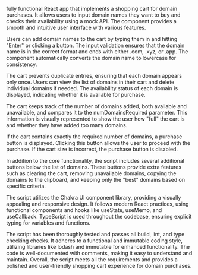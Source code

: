 fully functional React app that implements a shopping cart for domain purchases. It allows users to input domain names they want to buy and checks their availability using a mock API. The component provides a smooth and intuitive user interface with various features.

Users can add domain names to the cart by typing them in and hitting "Enter" or clicking a button. The input validation ensures that the domain name is in the correct format and ends with either .com, .xyz, or .app. The component automatically converts the domain name to lowercase for consistency.

The cart prevents duplicate entries, ensuring that each domain appears only once. Users can view the list of domains in their cart and delete individual domains if needed. The availability status of each domain is displayed, indicating whether it is available for purchase.

The cart keeps track of the number of domains added, both available and unavailable, and compares it to the numDomainsRequired parameter. This information is visually represented to show the user how "full" the cart is and whether they have added too many domains.

If the cart contains exactly the required number of domains, a purchase button is displayed. Clicking this button allows the user to proceed with the purchase. If the cart size is incorrect, the purchase button is disabled.

In addition to the core functionality, the script includes several additional buttons below the list of domains. These buttons provide extra features such as clearing the cart, removing unavailable domains, copying the domains to the clipboard, and keeping only the "best" domains based on specific criteria.

The script utilizes the Chakra UI component library, providing a visually appealing and responsive design. It follows modern React practices, using functional components and hooks like useState, useMemo, and useCallback. TypeScript is used throughout the codebase, ensuring explicit typing for variables and functions.

The script has been thoroughly tested and passes all build, lint, and type checking checks. It adheres to a functional and immutable coding style, utilizing libraries like lodash and immutable for enhanced functionality. The code is well-documented with comments, making it easy to understand and maintain. Overall, the script meets all the requirements and provides a polished and user-friendly shopping cart experience for domain purchases.